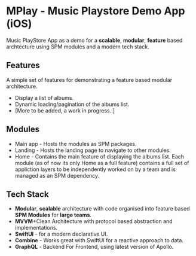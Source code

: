 # MPlay - Music Playstore Demo App (iOS)
Music PlayStore App as a demo for a **scalable**, **modular**, **feature** based archtecture using SPM modules and a modern tech stack.

## Features
A simple set of features for demonstrating a feature based modular architecture.
- Display a list of albums.
- Dynamic loading/pagination of the albums list.
- [More to be added, a work in progress..]

## Modules
- Main app - Hosts the modules as SPM packages.
- Landing - Hosts the landing page to navigate to other modules.
- Home - Contains the main feature of displaying the albums list.
Each module (as of now its only Home as a full feature) contains a full set of appliction layers to be independently worked on by a team and is managed as an SPM dependency.

## Tech Stack
- **Modular**, **scalable** architecture with code organised into feature based **SPM Modules** for **large teams**.
- **MVVM**+Clean Architecture with protocol based abstraction and implementations.
- **SwiftUI** - for a modern declarative UI.
- **Combine** - Works great with SwiftUI for a reactive approach to data.
- **GraphQL** - Backend For Frontend, using latest version of Apollo.
